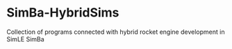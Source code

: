 # SimBa-HybridSims
Collection of programs connected with hybrid rocket engine development in SimLE SimBa
